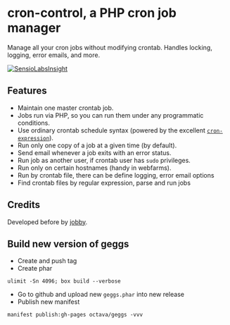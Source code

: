 # cron-control, a PHP cron job manager

Manage all your cron jobs without modifying crontab. Handles locking, logging, error emails, and more.

[![SensioLabsInsight](https://insight.sensiolabs.com/projects/3b83066e-a1b5-48ad-8359-cc6f3a62aa34/big.png)](https://insight.sensiolabs.com/projects/3b83066e-a1b5-48ad-8359-cc6f3a62aa34)

## Features

- Maintain one master crontab job.
- Jobs run via PHP, so you can run them under any programmatic conditions.
- Use ordinary crontab schedule syntax (powered by the excellent [`cron-expression`](<https://github.com/mtdowling/cron-expression>)).
- Run only one copy of a job at a given time (by default).
- Send email whenever a job exits with an error status. 
- Run job as another user, if crontab user has `sudo` privileges.
- Run only on certain hostnames (handy in webfarms).
- Run by crontab file, there can be define logging, error email options
- Find crontab files by regular expression, parse and run jobs

## Credits

Developed before by [jobby](<https://github.com/jobbyphp/jobby>).

## Build new version of geggs

* Create and push tag
* Create phar 
```
ulimit -Sn 4096; box build --verbose
```
* Go to github and upload new `geggs.phar` into new release
* Publish new manifest
```
manifest publish:gh-pages octava/geggs -vvv
```
